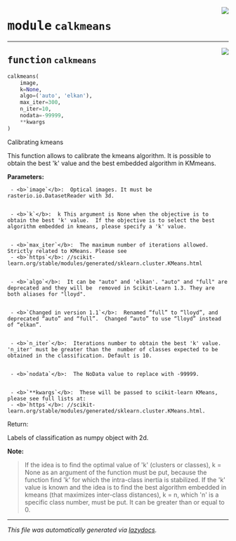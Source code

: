 <!-- markdownlint-disable -->

<a href="..\scikit-eo\calkmeans.py#L0"><img align="right" style="float:right;" src="https://img.shields.io/badge/-source-cccccc?style=flat-square"></a>

# <kbd>module</kbd> `calkmeans`





---

<a href="..\scikit-eo\calkmeans.py#L7"><img align="right" style="float:right;" src="https://img.shields.io/badge/-source-cccccc?style=flat-square"></a>

## <kbd>function</kbd> `calkmeans`

```python
calkmeans(
    image,
    k=None,
    algo=('auto', 'elkan'),
    max_iter=300,
    n_iter=10,
    nodata=-99999,
    **kwargs
)
```

Calibrating kmeans 

This function allows to calibrate the kmeans algorithm. It is possible to obtain the best 'k' value and the best embedded algorithm in KMmeans.  



**Parameters:**
  


     - <b>`image`</b>:  Optical images. It must be rasterio.io.DatasetReader with 3d. 


     - <b>`k`</b>:  k This argument is None when the objective is to obtain the best 'k' value.  If the objective is to select the best algorithm embedded in kmeans, please specify a 'k' value. 


     - <b>`max_iter`</b>:  The maximum number of iterations allowed. Strictly related to KMeans. Please see 
     - <b>`https`</b>: //scikit-learn.org/stable/modules/generated/sklearn.cluster.KMeans.html 


     - <b>`algo`</b>:  It can be "auto" and 'elkan'. "auto" and "full" are deprecated and they will be  removed in Scikit-Learn 1.3. They are both aliases for "lloyd". 


     - <b>`Changed in version 1.1`</b>:  Renamed “full” to “lloyd”, and deprecated “auto” and “full”.  Changed “auto” to use “lloyd” instead of “elkan”. 


     - <b>`n_iter`</b>:  Iterations number to obtain the best 'k' value. 'n_iter' must be greater than the  number of classes expected to be obtained in the classification. Default is 10. 


     - <b>`nodata`</b>:  The NoData value to replace with -99999.   


     - <b>`**kwargs`</b>:  These will be passed to scikit-learn KMeans, please see full lists at: 
     - <b>`https`</b>: //scikit-learn.org/stable/modules/generated/sklearn.cluster.KMeans.html. 

Return: 

Labels of classification as numpy object with 2d. 





**Note:**

> If the idea is to find the optimal value of 'k' (clusters or classes), k = None as an argument of the function must be put, because the function find 'k' for which the intra-class inertia is stabilized. If the 'k' value is known and the idea is to find the best algorithm embedded in kmeans (that maximizes inter-class distances), k = n, which 'n' is a specific class number, must be put. It can be greater than or equal to 0. 




---

_This file was automatically generated via [lazydocs](https://github.com/ml-tooling/lazydocs)._
